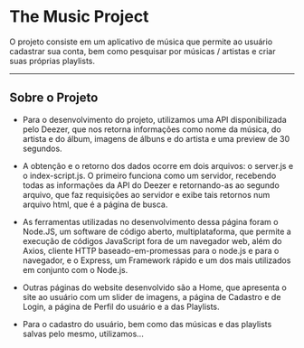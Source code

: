 # The Music Project

O projeto consiste em um aplicativo de música que permite ao usuário cadastrar sua conta, bem como pesquisar por músicas / artistas e criar suas próprias playlists.

---

## Sobre o Projeto

* Para o desenvolvimento do projeto, utilizamos uma API disponibilizada pelo Deezer, que nos retorna informações como nome da música, do artista e do álbum, imagens de álbuns e do artista e uma preview de 30 segundos. 

* A obtenção e o retorno dos dados ocorre em dois arquivos: o server.js e o index-script.js. O primeiro funciona como um servidor, recebendo todas as informações da API do Deezer e retornando-as ao segundo arquivo, que faz requisições ao servidor e exibe tais retornos num arquivo html, que é a página de busca.

* As ferramentas utilizadas no desenvolvimento dessa página foram o Node.JS, um software de código aberto, multiplataforma, que permite a execução de códigos JavaScript fora de um navegador web, além do Axios, cliente HTTP baseado-em-promessas para o node.js e para o navegador, e o Express, um Framework rápido e um dos mais utilizados em conjunto com o Node.js.

* Outras páginas do website desenvolvido são a Home, que apresenta o site ao usuário com um slider de imagens, a página de Cadastro e de Login, a página de Perfil do usuário e a das Playlists.

* Para o cadastro do usuário, bem como das músicas e das playlists salvas pelo mesmo, utilizamos...